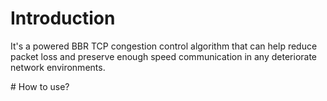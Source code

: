 # Introduction
<p>It's a powered BBR TCP congestion control algorithm that can help reduce packet loss and preserve enough speed communication in any deteriorate network environments.</p>
# How to use?
<pre><code></code></pre>

